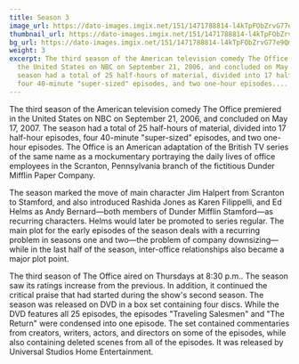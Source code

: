 ```yaml
---
title: Season 3
image_url: https://dato-images.imgix.net/151/1471788814-l4kTpFObZrvG77e9Qm95TI0C8Ep.jpg?ixlib=rb-1.1.0&ch=DPR%2CWidth&auto=compress%2Cformat&w=400
thumbnail_url: https://dato-images.imgix.net/151/1471788814-l4kTpFObZrvG77e9Qm95TI0C8Ep.jpg?ixlib=rb-1.1.0&ch=DPR%2CWidth&auto=compress%2Cformat&h=300
bg_url: https://dato-images.imgix.net/151/1471788814-l4kTpFObZrvG77e9Qm95TI0C8Ep.jpg?ixlib=rb-1.1.0&ch=DPR%2CWidth&auto=compress%2Cformat&w=5
weight: 3
excerpt: The third season of the American television comedy The Office premiered in
  the United States on NBC on September 21, 2006, and concluded on May 17, 2007. The
  season had a total of 25 half-hours of material, divided into 17 half-hour episodes,
  four 40-minute "super-sized" episodes, and two one-hour episodes....
---
```


The third season of the American television comedy The Office premiered in the United States on NBC on September 21, 2006, and concluded on May 17, 2007. The season had a total of 25 half-hours of material, divided into 17 half-hour episodes, four 40-minute "super-sized" episodes, and two one-hour episodes. The Office is an American adaptation of the British TV series of the same name as a mockumentary portraying the daily lives of office employees in the Scranton, Pennsylvania branch of the fictitious Dunder Mifflin Paper Company.

The season marked the move of main character Jim Halpert from Scranton to Stamford, and also introduced Rashida Jones as Karen Filippelli, and Ed Helms as Andy Bernard—both members of Dunder Mifflin Stamford—as recurring characters. Helms would later be promoted to series regular. The main plot for the early episodes of the season deals with a recurring problem in seasons one and two—the problem of company downsizing—while in the last half of the season, inter-office relationships also became a major plot point.

The third season of The Office aired on Thursdays at 8:30 p.m.. The season saw its ratings increase from the previous. In addition, it continued the critical praise that had started during the show's second season. The season was released on DVD in a box set containing four discs. While the DVD features all 25 episodes, the episodes "Traveling Salesmen" and "The Return" were condensed into one episode. The set contained commentaries from creators, writers, actors, and directors on some of the episodes, while also containing deleted scenes from all of the episodes. It was released by Universal Studios Home Entertainment.